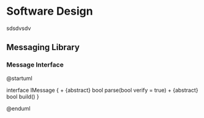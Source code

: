 # Software Design

sdsdvsdv

## Messaging Library

### Message Interface

@startuml 

interface IMessage
{
    + {abstract} bool parse(bool verify = true)
    + {abstract} bool build()
}

@enduml
